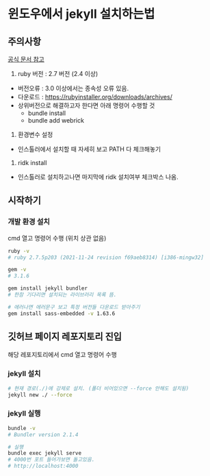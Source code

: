 # 윈도우에서 jekyll 설치하는법 

## 주의사항
[공식 문서 참고](https://jekyllrb-ko.github.io/docs/installation/windows/)

1. ruby 버전 : 2.7 버전 (2.4 이상)
- 버전오류 : 3.0 이상에서는 종속성 오류 있음.
- 다운로드 : https://rubyinstaller.org/downloads/archives/
- 상위버전으로 해결하고자 한다면 아래 명령어 수행할 것
  -  bundle install
  -  bundle add webrick

1. 환경변수 설정
- 인스톨러에서 설치할 때 자세히 보고 PATH 다 체크해놓기

1. ridk install
- 인스톨러로 설치하고나면 마지막에 ridk 설치여부 체크박스 나옴.

## 시작하기
### 개발 환경 설치
cmd 열고 명령어 수행 (위치 상관 없음)
```bash 
ruby -v 
# ruby 2.7.5p203 (2021-11-24 revision f69aeb8314) [i386-mingw32]

gem -v
# 3.1.6

gem install jekyll bundler
# 한참 기다리면 설치되는 라이브러리 목록 뜸.

# 에러나면 에러문구 보고 특정 버전들 다운로드 받아주기
gem install sass-embedded -v 1.63.6
```


## 깃허브 페이지 레포지토리 진입
해당 레포지토리에서 cmd 열고 명령어 수행

### jekyll 설치
```bash
# 현재 경로(./)에 강제로 설치. (폴더 비어있으면 --force 안해도 설치됨)
jekyll new ./ --force

```

### jekyll 실행
```bash
bundle -v
# Bundler version 2.1.4

# 실행
bundle exec jekyll serve
# 4000번 포트 들어가보면 돌고있음.
# http://localhost:4000
```